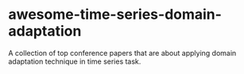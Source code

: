 # awesome-time-series-domain-adaptation
A collection of top conference papers that are about applying domain adaptation technique in time series task.
